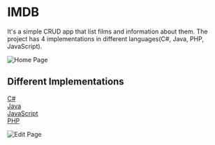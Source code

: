 # IMDB

It's a simple CRUD app that list films and information about them. The project has 4 implementations in different languages(C#, Java, PHP, JavaScript).

![Home Page](https://i.imgur.com/qVKxN8x.png)

## Different Implementations
[C#](https://github.com/Svetloslav15/Project-Rider/tree/master/C%23)</br>
[Java](https://github.com/Svetloslav15/Project-Rider/tree/master/Java)</br>
[JavaScript](https://github.com/Svetloslav15/Project-Rider/tree/master/JavaScript)</br>
[PHP](https://github.com/Svetloslav15/Project-Rider/tree/master/PHP)</br>

![Edit Page](https://i.imgur.com/LJKJPCz.png)
